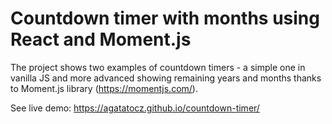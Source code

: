 # Countdown timer with months using React and Moment.js

The project shows two examples of countdown timers - a simple one in vanilla JS and more advanced showing remaining years and months thanks to Moment.js library (https://momentjs.com/).

See live demo: https://agatatocz.github.io/countdown-timer/
